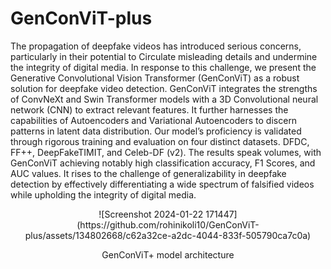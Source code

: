 # GenConViT-plus
The propagation of deepfake videos has introduced serious concerns, particularly in their potential to Circulate misleading details and
undermine the integrity of digital media. In response to this challenge, we present the Generative Convolutional Vision Transformer
(GenConViT) as a robust solution for deepfake video detection. GenConViT integrates the strengths of ConvNeXt and Swin Transformer
models with a 3D Convolutional neural network (CNN) to extract relevant features. It further harnesses the capabilities of Autoencoders
and Variational Autoencoders to discern patterns in latent data distribution. Our model’s proficiency is validated through rigorous training
and evaluation on four distinct datasets. DFDC, FF++, DeepFakeTIMIT, and Celeb-DF (v2). The results speak volumes, with GenConViT
achieving notably high classification accuracy, F1 Scores, and AUC values. It rises to the challenge of generalizability in deepfake
detection by effectively differentiating a wide spectrum of falsified videos while upholding the integrity of digital media.



<p align="center">
![Screenshot 2024-01-22 171447](https://github.com/rohinikoli10/GenConViT-plus/assets/134802668/c62a32ce-a2dc-4044-833f-505790ca7c0a)
</p>

<p align="center">GenConViT+ model architecture </p>
